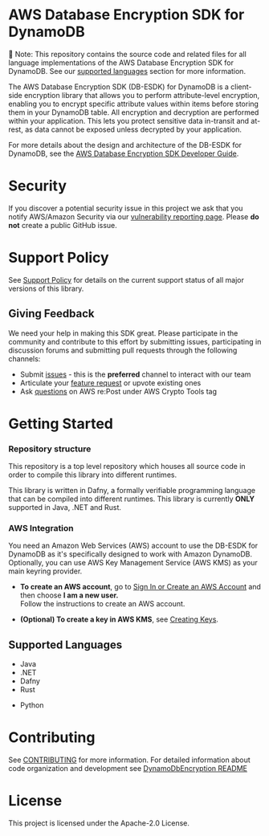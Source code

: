 # AWS Database Encryption SDK for DynamoDB

📣 Note: This repository contains the source code and related files for all
language implementations of the AWS Database Encryption SDK for DynamoDB.
See our [supported languages](#supported-languages) section for more information.

The AWS Database Encryption SDK (DB-ESDK) for DynamoDB is a client-side encryption
library that allows you to perform attribute-level encryption, enabling you to encrypt specific
attribute values within items before storing them in your DynamoDB table. All encryption and
decryption are performed within your application. This lets you protect sensitive data in-transit
and at-rest, as data cannot be exposed unless decrypted by your application.

For more details about the design and architecture of the DB-ESDK for DynamoDB,
see the [AWS Database Encryption SDK Developer Guide](https://docs.aws.amazon.com/database-encryption-sdk/latest/devguide/).

# Security

If you discover a potential security issue in this project
we ask that you notify AWS/Amazon Security via our
[vulnerability reporting page](http://aws.amazon.com/security/vulnerability-reporting/).
Please **do not** create a public GitHub issue.

# Support Policy

See [Support Policy](./SUPPORT_POLICY.rst) for details
on the current support status of all major versions of this library.

## Giving Feedback

We need your help in making this SDK great.
Please participate in the community and contribute to this effort by
submitting issues,
participating in discussion forums and
submitting pull requests through the following channels:

- Submit [issues](https://github.com/aws/aws-database-encryption-sdk-dynamodb-java/issues)
  \- this is the **preferred** channel to interact with our team
- Articulate your
  [feature request](https://github.com/aws/aws-database-encryption-sdk-dynamodb-java/issues?q=is%3Aopen+is%3Aissue+label%3A%22feature-request%22)
  or upvote existing ones
- Ask [questions](https://repost.aws/tags/TAc3VKZnkNQyimpHnCHetNOQ/aws-crypto-tools) on AWS re:Post under AWS Crypto Tools tag

# Getting Started

### Repository structure

This repository is a top level repository which houses all source code in order to compile this library into
different runtimes.

This library is written in Dafny, a formally verifiable programming language that can be compiled into
different runtimes. This library is currently **ONLY** supported in Java, .NET and Rust.

<!-- TODO: Add Go to supported languages https://sim.amazon.com/issues/CrypTool-5444 -->

### AWS Integration

You need an Amazon Web Services (AWS) account to use the DB-ESDK for DynamoDB as it's specifically designed to work with Amazon DynamoDB. Optionally, you can use AWS Key Management Service (AWS KMS) as your main keyring provider.

- **To create an AWS account**, go to
  [Sign In or Create an AWS Account](https://portal.aws.amazon.com/gp/aws/developer/registration/index.html)
  and then choose **I am a new user.**  
  Follow the instructions to create an AWS account.

- **(Optional) To create a key in AWS KMS**, see
  [Creating Keys](https://docs.aws.amazon.com/kms/latest/developerguide/create-keys.html).

## Supported Languages

- Java
- .NET
- Dafny
- Rust
<!-- TODO: Add Go to supported languages https://sim.amazon.com/issues/CrypTool-5444 -->
- Python

# Contributing

See [CONTRIBUTING](CONTRIBUTING.md) for more information. For detailed information about code organization and development see [DynamoDbEncryption README](./DynamoDbEncryption/README.md)

# License

This project is licensed under the Apache-2.0 License.

[ddbenhanced]: https://docs.aws.amazon.com/sdk-for-java/latest/developer-guide/dynamodb-enhanced-client.html
